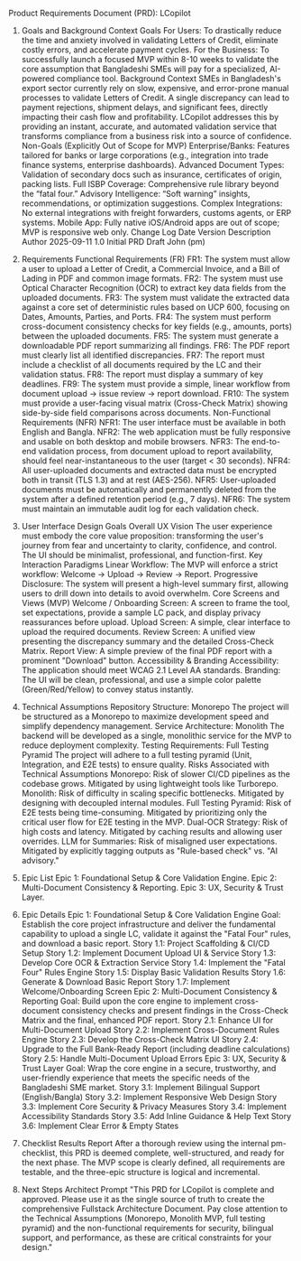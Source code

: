 Product Requirements Document (PRD): LCopilot
1. Goals and Background Context
Goals
For Users: To drastically reduce the time and anxiety involved in validating Letters of Credit, eliminate costly errors, and accelerate payment cycles.
For the Business: To successfully launch a focused MVP within 8-10 weeks to validate the core assumption that Bangladeshi SMEs will pay for a specialized, AI-powered compliance tool.
Background Context
SMEs in Bangladesh's export sector currently rely on slow, expensive, and error-prone manual processes to validate Letters of Credit. A single discrepancy can lead to payment rejections, shipment delays, and significant fees, directly impacting their cash flow and profitability. LCopilot addresses this by providing an instant, accurate, and automated validation service that transforms compliance from a business risk into a source of confidence.
Non-Goals (Explicitly Out of Scope for MVP)
Enterprise/Banks: Features tailored for banks or large corporations (e.g., integration into trade finance systems, enterprise dashboards).
Advanced Document Types: Validation of secondary docs such as insurance, certificates of origin, packing lists.
Full ISBP Coverage: Comprehensive rule library beyond the “fatal four.”
Advisory Intelligence: “Soft warning” insights, recommendations, or optimization suggestions.
Complex Integrations: No external integrations with freight forwarders, customs agents, or ERP systems.
Mobile App: Fully native iOS/Android apps are out of scope; MVP is responsive web only.
Change Log
Date
Version
Description
Author
2025-09-11
1.0
Initial PRD Draft
John (pm)


2. Requirements
Functional Requirements (FR)
FR1: The system must allow a user to upload a Letter of Credit, a Commercial Invoice, and a Bill of Lading in PDF and common image formats.
FR2: The system must use Optical Character Recognition (OCR) to extract key data fields from the uploaded documents.
FR3: The system must validate the extracted data against a core set of deterministic rules based on UCP 600, focusing on Dates, Amounts, Parties, and Ports.
FR4: The system must perform cross-document consistency checks for key fields (e.g., amounts, ports) between the uploaded documents.
FR5: The system must generate a downloadable PDF report summarizing all findings.
FR6: The PDF report must clearly list all identified discrepancies.
FR7: The report must include a checklist of all documents required by the LC and their validation status.
FR8: The report must display a summary of key deadlines.
FR9: The system must provide a simple, linear workflow from document upload → issue review → report download.
FR10: The system must provide a user-facing visual matrix (Cross-Check Matrix) showing side-by-side field comparisons across documents.
Non-Functional Requirements (NFR)
NFR1: The user interface must be available in both English and Bangla.
NFR2: The web application must be fully responsive and usable on both desktop and mobile browsers.
NFR3: The end-to-end validation process, from document upload to report availability, should feel near-instantaneous to the user (target < 30 seconds).
NFR4: All user-uploaded documents and extracted data must be encrypted both in transit (TLS 1.3) and at rest (AES-256).
NFR5: User-uploaded documents must be automatically and permanently deleted from the system after a defined retention period (e.g., 7 days).
NFR6: The system must maintain an immutable audit log for each validation check.

3. User Interface Design Goals
Overall UX Vision
The user experience must embody the core value proposition: transforming the user's journey from fear and uncertainty to clarity, confidence, and control. The UI should be minimalist, professional, and function-first.
Key Interaction Paradigms
Linear Workflow: The MVP will enforce a strict workflow: Welcome → Upload → Review → Report.
Progressive Disclosure: The system will present a high-level summary first, allowing users to drill down into details to avoid overwhelm.
Core Screens and Views (MVP)
Welcome / Onboarding Screen: A screen to frame the tool, set expectations, provide a sample LC pack, and display privacy reassurances before upload.
Upload Screen: A simple, clear interface to upload the required documents.
Review Screen: A unified view presenting the discrepancy summary and the detailed Cross-Check Matrix.
Report View: A simple preview of the final PDF report with a prominent "Download" button.
Accessibility & Branding
Accessibility: The application should meet WCAG 2.1 Level AA standards.
Branding: The UI will be clean, professional, and use a simple color palette (Green/Red/Yellow) to convey status instantly.

4. Technical Assumptions
Repository Structure: Monorepo
The project will be structured as a Monorepo to maximize development speed and simplify dependency management.
Service Architecture: Monolith
The backend will be developed as a single, monolithic service for the MVP to reduce deployment complexity.
Testing Requirements: Full Testing Pyramid
The project will adhere to a full testing pyramid (Unit, Integration, and E2E tests) to ensure quality.
Risks Associated with Technical Assumptions
Monorepo: Risk of slower CI/CD pipelines as the codebase grows. Mitigated by using lightweight tools like Turborepo.
Monolith: Risk of difficulty in scaling specific bottlenecks. Mitigated by designing with decoupled internal modules.
Full Testing Pyramid: Risk of E2E tests being time-consuming. Mitigated by prioritizing only the critical user flow for E2E testing in the MVP.
Dual-OCR Strategy: Risk of high costs and latency. Mitigated by caching results and allowing user overrides.
LLM for Summaries: Risk of misaligned user expectations. Mitigated by explicitly tagging outputs as "Rule-based check" vs. "AI advisory."

5. Epic List
Epic 1: Foundational Setup & Core Validation Engine.
Epic 2: Multi-Document Consistency & Reporting.
Epic 3: UX, Security & Trust Layer.

6. Epic Details
Epic 1: Foundational Setup & Core Validation Engine
Goal: Establish the core project infrastructure and deliver the fundamental capability to upload a single LC, validate it against the "Fatal Four" rules, and download a basic report.
Story 1.1: Project Scaffolding & CI/CD Setup
Story 1.2: Implement Document Upload UI & Service
Story 1.3: Develop Core OCR & Extraction Service
Story 1.4: Implement the "Fatal Four" Rules Engine
Story 1.5: Display Basic Validation Results
Story 1.6: Generate & Download Basic Report
Story 1.7: Implement Welcome/Onboarding Screen
Epic 2: Multi-Document Consistency & Reporting
Goal: Build upon the core engine to implement cross-document consistency checks and present findings in the Cross-Check Matrix and the final, enhanced PDF report.
Story 2.1: Enhance UI for Multi-Document Upload
Story 2.2: Implement Cross-Document Rules Engine
Story 2.3: Develop the Cross-Check Matrix UI
Story 2.4: Upgrade to the Full Bank-Ready Report (including deadline calculations)
Story 2.5: Handle Multi-Document Upload Errors
Epic 3: UX, Security & Trust Layer
Goal: Wrap the core engine in a secure, trustworthy, and user-friendly experience that meets the specific needs of the Bangladeshi SME market.
Story 3.1: Implement Bilingual Support (English/Bangla)
Story 3.2: Implement Responsive Web Design
Story 3.3: Implement Core Security & Privacy Measures
Story 3.4: Implement Accessibility Standards
Story 3.5: Add Inline Guidance & Help Text
Story 3.6: Implement Clear Error & Empty States

7. Checklist Results Report
After a thorough review using the internal pm-checklist, this PRD is deemed complete, well-structured, and ready for the next phase. The MVP scope is clearly defined, all requirements are testable, and the three-epic structure is logical and incremental.

8. Next Steps
Architect Prompt
"This PRD for LCopilot is complete and approved. Please use it as the single source of truth to create the comprehensive Fullstack Architecture Document. Pay close attention to the Technical Assumptions (Monorepo, Monolith MVP, full testing pyramid) and the non-functional requirements for security, bilingual support, and performance, as these are critical constraints for your design."
